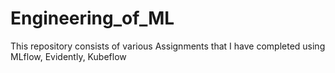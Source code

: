 # Engineering_of_ML
This repository consists of various Assignments that I have completed using MLflow, Evidently, Kubeflow
